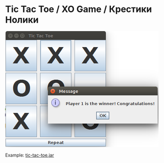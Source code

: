 # Tic Tac Toe / XO Game / Крестики Нолики
![GUI](https://raw.githubusercontent.com/avstdn/java-games/master/swing/tic-tac-toe/static/gui.png)  

Example: [tic-tac-toe.jar](https://raw.githubusercontent.com/avstdn/java-games/master/swing/tic-tac-toe//home/alexey/IdeaProjects/java-games/swing/tic-tac-toe/out/artifacts/tic_tac_toe_jar/tic-tac-toe.jar)
